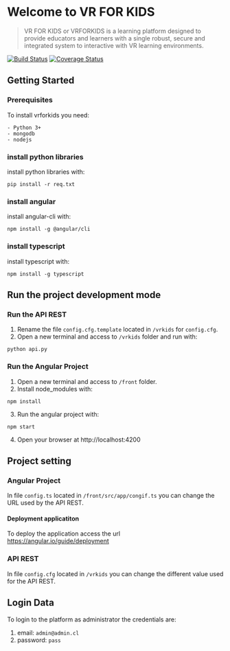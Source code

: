 # Welcome to VR FOR KIDS

> VR FOR KIDS or VRFORKIDS is a learning platform designed to provide
educators and learners with a single robust, secure and
integrated system to interactive with VR learning environments.
  
[![Build Status](https://travis-ci.org/utopicstudio/open_vrforkids.svg?branch=master)](https://travis-ci.org/utopicstudio/open_vrforkids)
[![Coverage Status](https://coveralls.io/repos/github/utopicstudio/open_vrforkids/badge.svg)](https://coveralls.io/github/utopicstudio/open_vrforkids)

## Getting Started

### Prerequisites

To install vrforkids you need:

```
- Python 3+
- mongodb
- nodejs
```
### install python libraries
install python libraries with:
```
pip install -r req.txt
```
### install angular
install angular-cli with:
```
npm install -g @angular/cli
```
### install typescript
install typescript with:
```
npm install -g typescript
```

## Run the project development mode
### Run the API REST
1. Rename the file `config.cfg.template` located in `/vrkids` for `config.cfg`.
2. Open a new terminal and access to `/vrkids` folder and run with:
```
python api.py
```

### Run the Angular Project
1. Open a new terminal and access to `/front` folder.
2. Install node_modules with:
```
npm install
```
3. Run the angular project with:
```
npm start
```
4. Open your browser at http://localhost:4200

## Project setting
### Angular Project
In file `config.ts` located in `/front/src/app/congif.ts` you can change the URL used by the API REST.
#### Deployment applicatiton
To deploy the application access the url https://angular.io/guide/deployment
### API REST
In file `config.cfg` located in `/vrkids` you can change the different value used for the API REST.

## Login Data
To login to the platform as administrator the credentials are:
1. email: `admin@admin.cl`
2. password: `pass`